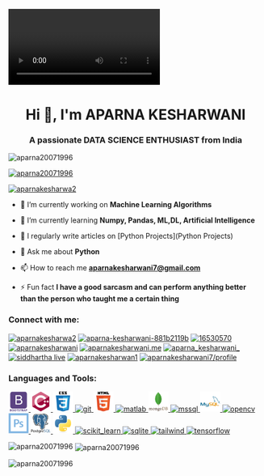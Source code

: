 ![](https://github.com/Aparna20071996/Aparna20071996/blob/main/APARNA%20KESHARWANI.mp4)


<h1 align="center">Hi 👋, I'm APARNA KESHARWANI</h1>
<h3 align="center">A passionate DATA SCIENCE ENTHUSIAST from India</h3>

<p align="left"> <img src="https://komarev.com/ghpvc/?username=aparna20071996&label=Profile%20views&color=0e75b6&style=flat" alt="aparna20071996" /> </p>

<p align="left"> <a href="https://github.com/ryo-ma/github-profile-trophy"><img src="https://github-profile-trophy.vercel.app/?username=aparna20071996" alt="aparna20071996" /></a> </p>

<p align="left"> <a href="https://twitter.com/aparnakesharwa2" target="blank"><img src="https://img.shields.io/twitter/follow/aparnakesharwa2?logo=twitter&style=for-the-badge" alt="aparnakesharwa2" /></a> </p>

- 🔭 I’m currently working on **Machine Learning Algorithms**

- 🌱 I’m currently learning **Numpy, Pandas, ML,DL, Artificial Intelligence**

- 📝 I regularly write articles on [Python Projects](Python Projects)

- 💬 Ask me about **Python**

- 📫 How to reach me **aparnakesharwani7@gmail.com**

- ⚡ Fun fact **I have a good sarcasm and can perform anything better than the person who taught me a certain thing**

<h3 align="left">Connect with me:</h3>
<p align="left">
<a href="https://twitter.com/aparnakesharwa2" target="blank"><img align="center" src="https://raw.githubusercontent.com/rahuldkjain/github-profile-readme-generator/master/src/images/icons/Social/twitter.svg" alt="aparnakesharwa2" height="30" width="40" /></a>
<a href="https://linkedin.com/in/aparna-kesharwani-881b2119b" target="blank"><img align="center" src="https://raw.githubusercontent.com/rahuldkjain/github-profile-readme-generator/master/src/images/icons/Social/linked-in-alt.svg" alt="aparna-kesharwani-881b2119b" height="30" width="40" /></a>
<a href="https://stackoverflow.com/users/16530570" target="blank"><img align="center" src="https://raw.githubusercontent.com/rahuldkjain/github-profile-readme-generator/master/src/images/icons/Social/stack-overflow.svg" alt="16530570" height="30" width="40" /></a>
<a href="https://kaggle.com/aparnakesharwani" target="blank"><img align="center" src="https://raw.githubusercontent.com/rahuldkjain/github-profile-readme-generator/master/src/images/icons/Social/kaggle.svg" alt="aparnakesharwani" height="30" width="40" /></a>
<a href="https://fb.com/aparnakesharwani.me" target="blank"><img align="center" src="https://raw.githubusercontent.com/rahuldkjain/github-profile-readme-generator/master/src/images/icons/Social/facebook.svg" alt="aparnakesharwani.me" height="30" width="40" /></a>
<a href="https://instagram.com/aparna_kesharwani_" target="blank"><img align="center" src="https://raw.githubusercontent.com/rahuldkjain/github-profile-readme-generator/master/src/images/icons/Social/instagram.svg" alt="aparna_kesharwani_" height="30" width="40" /></a>
<a href="https://www.youtube.com/c/siddhartha live" target="blank"><img align="center" src="https://raw.githubusercontent.com/rahuldkjain/github-profile-readme-generator/master/src/images/icons/Social/youtube.svg" alt="siddhartha live" height="30" width="40" /></a>
<a href="https://www.hackerrank.com/aparnakesharwan1" target="blank"><img align="center" src="https://raw.githubusercontent.com/rahuldkjain/github-profile-readme-generator/master/src/images/icons/Social/hackerrank.svg" alt="aparnakesharwan1" height="30" width="40" /></a>
<a href="https://auth.geeksforgeeks.org/user/aparnakesharwani7/profile" target="blank"><img align="center" src="https://raw.githubusercontent.com/rahuldkjain/github-profile-readme-generator/master/src/images/icons/Social/geeks-for-geeks.svg" alt="aparnakesharwani7/profile" height="30" width="40" /></a>
</p>

<h3 align="left">Languages and Tools:</h3>
<p align="left"> <a href="https://getbootstrap.com" target="_blank"> <img src="https://raw.githubusercontent.com/devicons/devicon/master/icons/bootstrap/bootstrap-plain-wordmark.svg" alt="bootstrap" width="40" height="40"/> </a> <a href="https://www.w3schools.com/cpp/" target="_blank"> <img src="https://raw.githubusercontent.com/devicons/devicon/master/icons/cplusplus/cplusplus-original.svg" alt="cplusplus" width="40" height="40"/> </a> <a href="https://www.w3schools.com/css/" target="_blank"> <img src="https://raw.githubusercontent.com/devicons/devicon/master/icons/css3/css3-original-wordmark.svg" alt="css3" width="40" height="40"/> </a> <a href="https://git-scm.com/" target="_blank"> <img src="https://www.vectorlogo.zone/logos/git-scm/git-scm-icon.svg" alt="git" width="40" height="40"/> </a> <a href="https://www.w3.org/html/" target="_blank"> <img src="https://raw.githubusercontent.com/devicons/devicon/master/icons/html5/html5-original-wordmark.svg" alt="html5" width="40" height="40"/> </a> <a href="https://www.mathworks.com/" target="_blank"> <img src="https://upload.wikimedia.org/wikipedia/commons/2/21/Matlab_Logo.png" alt="matlab" width="40" height="40"/> </a> <a href="https://www.mongodb.com/" target="_blank"> <img src="https://raw.githubusercontent.com/devicons/devicon/master/icons/mongodb/mongodb-original-wordmark.svg" alt="mongodb" width="40" height="40"/> </a> <a href="https://www.microsoft.com/en-us/sql-server" target="_blank"> <img src="https://www.svgrepo.com/show/303229/microsoft-sql-server-logo.svg" alt="mssql" width="40" height="40"/> </a> <a href="https://www.mysql.com/" target="_blank"> <img src="https://raw.githubusercontent.com/devicons/devicon/master/icons/mysql/mysql-original-wordmark.svg" alt="mysql" width="40" height="40"/> </a> <a href="https://opencv.org/" target="_blank"> <img src="https://www.vectorlogo.zone/logos/opencv/opencv-icon.svg" alt="opencv" width="40" height="40"/> </a> <a href="https://www.photoshop.com/en" target="_blank"> <img src="https://raw.githubusercontent.com/devicons/devicon/master/icons/photoshop/photoshop-line.svg" alt="photoshop" width="40" height="40"/> </a> <a href="https://www.postgresql.org" target="_blank"> <img src="https://raw.githubusercontent.com/devicons/devicon/master/icons/postgresql/postgresql-original-wordmark.svg" alt="postgresql" width="40" height="40"/> </a> <a href="https://www.python.org" target="_blank"> <img src="https://raw.githubusercontent.com/devicons/devicon/master/icons/python/python-original.svg" alt="python" width="40" height="40"/> </a> <a href="https://scikit-learn.org/" target="_blank"> <img src="https://upload.wikimedia.org/wikipedia/commons/0/05/Scikit_learn_logo_small.svg" alt="scikit_learn" width="40" height="40"/> </a> <a href="https://www.sqlite.org/" target="_blank"> <img src="https://www.vectorlogo.zone/logos/sqlite/sqlite-icon.svg" alt="sqlite" width="40" height="40"/> </a> <a href="https://tailwindcss.com/" target="_blank"> <img src="https://www.vectorlogo.zone/logos/tailwindcss/tailwindcss-icon.svg" alt="tailwind" width="40" height="40"/> </a> <a href="https://www.tensorflow.org" target="_blank"> <img src="https://www.vectorlogo.zone/logos/tensorflow/tensorflow-icon.svg" alt="tensorflow" width="40" height="40"/> </a> </p>

<p><img align="left" src="https://github-readme-stats.vercel.app/api/top-langs?username=aparna20071996&show_icons=true&locale=en&layout=compact" alt="aparna20071996" /></p>

<p>&nbsp;<img align="center" src="https://github-readme-stats.vercel.app/api?username=aparna20071996&show_icons=true&locale=en" alt="aparna20071996" /></p>

<p><img align="center" src="https://github-readme-streak-stats.herokuapp.com/?user=aparna20071996&" alt="aparna20071996" /></p>
